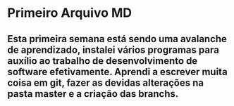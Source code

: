 # Primeiro Arquivo MD
## Esta primeira semana está sendo uma **avalanche de aprendizado**, instalei vários programas para auxílio ao trabalho de desenvolvimento de software efetivamente. Aprendi a escrever muita coisa em **git**, fazer as devidas alterações na pasta master e a criação das branchs.
